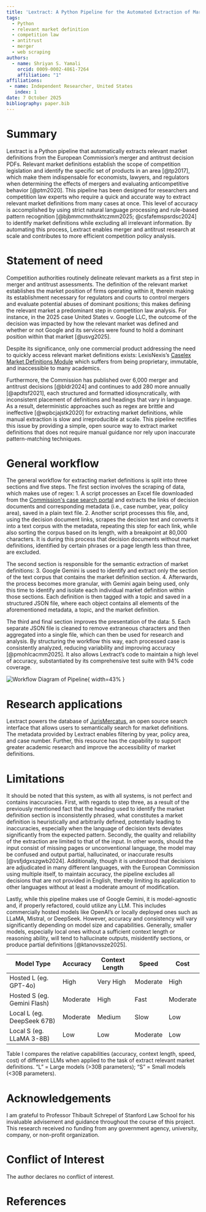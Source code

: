 ```yaml
---
title: 'Lextract: A Python Pipeline for the Automated Extraction of Market Definitions'
tags:
  - Python
  - relevant market definition
  - competition law
  - antitrust
  - merger
  - web scraping
authors:
  - name: Shriyan S. Yamali
    orcid: 0009-0002-4861-7264
    affiliation: "1"
affiliations:
 - name: Independent Researcher, United States
   index: 1
date: 7 October 2025
bibliography: paper.bib
---
```


# Summary

Lextract is a Python pipeline that automatically extracts relevant market definitions from the European Commission’s merger and antitrust decision PDFs. Relevant market definitions establish the scope of competition legislation and identify the specific set of products in an area [@tp2017], which make them indispensable for economists, lawyers, and regulators when determining the effects of mergers and evaluating anticompetitive behavior [@ptm2020]. This pipeline has been designed for researchers and competition law experts who require a quick and accurate way to extract relevant market definitions from many cases at once. This level of accuracy is accomplished by using strict natural language processing and rule-based pattern recognition [@bjbmmcmnthsktczmm2025; @csfafemspsrdsc2024] to identify market definitions while excluding all irrelevant information. By automating this process, Lextract enables merger and antitrust research at scale and contributes to more efficient competition policy analysis.

# Statement of need

Competition authorities routinely delineate relevant markets as a first step in merger and antitrust assessments. The definition of the relevant market establishes the market position of firms operating within it, therein making its establishment necessary for regulators and courts to control mergers and evaluate potential abuses of dominant positions; this makes defining the relevant market a predominant step in competition law analysis. For instance, in the 2025 case United States v. Google LLC, the outcome of the decision was impacted by how the relevant market was defined and whether or not Google and its services were found to hold a dominant position within that market [@usvg2025].

Despite its significance, only one commercial product addressing the need to quickly access relevant market definitions exists: LexisNexis’s [Caselex Market Definitions Module](https://www.caselex.eu/services/service) which suffers from being proprietary, immutable, and inaccessible to many academics.

Furthermore, the Commission has published over 6,000 merger and antitrust decisions [@bldr2024] and continues to add 280 more annually [@apdtsf2021], each structured and formatted idiosyncratically, with inconsistent placement of definitions and headings that vary in language. As a result, deterministic approaches such as regex are brittle and ineffective [@wpbcjajstk2020] for extracting market definitions, while manual extraction is slow and irreproducible at scale. This pipeline rectifies this issue by providing a simple, open source way to extract market definitions that does not require manual guidance nor rely upon inaccurate pattern-matching techniques.

# General workflow

The general workflow for extracting market definitions is split into three sections and five steps. The first section involves the scraping of data, which makes use of regex: 1. A script processes an Excel file downloaded from the [Commission's case search portal](https://competition-cases.ec.europa.eu/) and extracts the links of decision documents and corresponding metadata (i.e., case number, year, policy area), saved in a plain text file. 2. Another script processes this file, and, using the decision document links, scrapes the decision text and converts it into a text corpus with the metadata, repeating this step for each link, while also sorting the corpus based on its length, with a breakpoint at 80,000 characters. It is during this process that decision documents without market definitions, identified by certain phrases or a page length less than three, are excluded. 

The second section is responsible for the semantic extraction of market definitions: 3. Google Gemini is used to identify and extract only the section of the text corpus that contains the market definition section. 4. Afterwards, the process becomes more granular, with Gemini again being used, only this time to identify and isolate each individual market definition within those sections. Each definition is then tagged with a topic and saved in a structured JSON file, where each object contains all elements of the aforementioned metadata, a topic, and the market definition. 

The third and final section improves the presentation of the data: 5. Each separate JSON file is cleaned to remove extraneous characters and then aggregated into a single file, which can then be used for research and analysis. By structuring the workflow this way, each processed case is consistently analyzed, reducing variability and improving accuracy [@pmohlcacmm2025]. It also allows Lextract’s code to maintain a high level of accuracy, substantiated by its comprehensive test suite with 94% code coverage.

![Workflow Diagram of Pipeline](images/Lextract_Workflow_Diagram.png){ width=43% }

# Research applications

Lextract powers the database of [JurisMercatus](https://jurismercatus.shriyanyamali.com/), an open source search interface that allows users to semantically search for market definitions. The metadata provided by Lextract enables filtering by year, policy area, and case number. Further, this resource has the capability to support greater academic research and improve the accessibility of market definitions.

# Limitations

It should be noted that this system, as with all systems, is not perfect and contains inaccuracies. First, with regards to step three, as a result of the previously mentioned fact that the heading used to identify the market definition section is inconsistently phrased, what constitutes a market definition is heuristically and arbitrarily defined, potentially leading to inaccuracies, especially when the language of decision texts deviates significantly from the expected pattern. Secondly, the quality and reliability of the extraction are limited to that of the input. In other words, should the input consist of missing pages or unconventional language, the model may be confused and output partial, hallucinated, or inaccurate results [@vsfjdgxszgwb2024]. Additionally, though it is understood that decisions are adjudicated in many different languages, with the European Commission using multiple itself, to maintain accuracy, the pipeline excludes all decisions that are not provided in English, thereby limiting its application to other languages without at least a moderate amount of modification.

Lastly, while this pipeline makes use of Google Gemini, it is model-agnostic and, if properly refactored, could utilize any LLM. This includes commercially hosted models like OpenAI’s or locally deployed ones such as LLaMA, Mistral, or DeepSeek. However, accuracy and consistency will vary significantly depending on model size and capabilities. Generally, smaller models, especially local ones without a sufficient context length or reasoning ability, will tend to hallucinate outputs, misidentify sections, or produce partial definitions [@ktanovssze2025].

| Model Type                  | Accuracy | Context Length | Speed    | Cost    |
|-----------------------------|----------|----------------|----------|---------|
| Hosted L (eg. GPT-4o)       | High     | Very High      | Moderate | High    |
| Hosted S (eg. Gemini Flash) | Moderate | High           | Fast     | Moderate|
| Local L (eg. DeepSeek 67B)  | Moderate | Medium         | Slow     | Low     |
| Local S (eg. LLaMA 3-8B)    | Low      | Low            | Moderate | Low     |

Table I compares the relative capabilities (accuracy, context length, speed, cost) of different LLMs when applied to the task of extract relevant market definitions. “L” = Large models (>30B parameters); “S” = Small models (<30B parameters).

# Acknowledgements

I am grateful to Professor Thibault Schrepel of Stanford Law School for his invaluable advisement and guidance throughout the course of this project. This research received no funding from any government agency, university, company, or non-profit organization.

# Conflict of Interest

The author declares no conflict of interest.

# References

